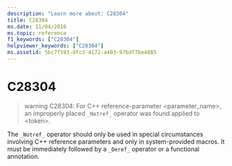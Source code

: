 ```yaml
---
description: "Learn more about: C28304"
title: C28304
ms.date: 11/04/2016
ms.topic: reference
f1_keywords: ["C28304"]
helpviewer_keywords: ["C28304"]
ms.assetid: 5bc7f593-dfc3-4172-a403-97bdf7be4885
---
```

# C28304

> warning C28304: For C++ reference-parameter <parameter_name>, an improperly placed `_Notref_` operator was found applied to \<token>.

The `_Notref_` operator should only be used in special circumstances involving C++ reference parameters and only in system-provided macros. It must be immediately followed by a `_Deref_` operator or a functional annotation.

